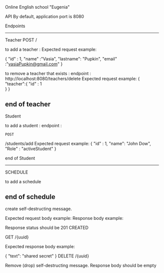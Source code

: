 Online English school "Eugenia"

API
By default, application port is 8080

Endpoints

---------------------------------------------------------------------------------------------------
Teacher 
POST /

to add a teacher : 
Expected request example:

{
	"id" : 1,
	"name" :"Vasia",
	"lastname": "Pupkin",
	"email" :"vasiaPupkin@gmail.com"
}			




to remove a teacher that exists :
    endpoint :
        http://localhost:8080/teachers/delete
    Expected request example:
{
	"teacher":{
		"id" : 1	
	}
}


end of teacher
--------------------------------------------------------------------------------------------

Student


to add a student :
    endpoint :
    
    POST
/students/add
Expected request example:
{
	"id" : 1,
	"name": "John Dow",
	"Role" : "activeStudent"
	}




end of Student
___________________________________________________________________________________
SCHEDULE

to add a schedule 




end of schedule 
-----------------------------------------

create self-destructing message.

Expected request body example:
Response body example:

Response status should be 201 CREATED

GET /{uuid}


Expected response body example:

{
  "text": "shared secret"
}
DELETE /{uuid}

Remove (drop) self-destructing message. Response body should be empty

